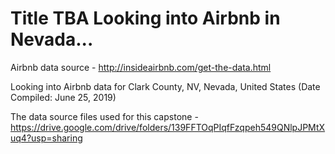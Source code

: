 # Title TBA Looking into Airbnb in Nevada...

Airbnb data source - http://insideairbnb.com/get-the-data.html

Looking into Airbnb data for Clark County, NV, Nevada, United States (Date Compiled: June 25, 2019)

The data source files used for this capstone - https://drive.google.com/drive/folders/139FFTOqPIqfFzqpeh549QNlpJPMtXuq4?usp=sharing

